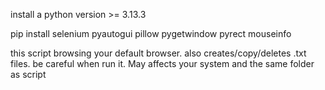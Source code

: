 install a python version >= 3.13.3

pip install selenium pyautogui pillow pygetwindow pyrect mouseinfo

this script browsing your default browser. also creates/copy/deletes .txt files. be careful when run it. May affects your system and the same folder as script
